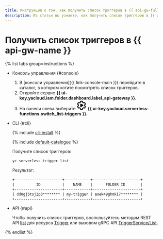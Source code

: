 ```yaml
---
title: Инструкция о том, как получить список триггеров в {{ api-gw-full-name }}
description: Из статьи вы узнаете, как получить список триггеров в {{ api-gw-full-name }}.
---
```


# Получить список триггеров в {{ api-gw-name }}

{% list tabs group=instructions %}

- Консоль управления {#console}

    1. В [консоли управления]({{ link-console-main }}) перейдите в каталог, в котором хотите посмотреть список триггеров.
    1. Откройте сервис **{{ ui-key.yacloud.iam.folder.dashboard.label_api-gateway }}**.
    1. На панели слева выберите ![image](../../../_assets/console-icons/gear-play.svg) **{{ ui-key.yacloud.serverless-functions.switch_list-triggers }}**.

- CLI {#cli}

    {% include [cli-install](../../../_includes/cli-install.md) %}

    {% include [default-catalogue](../../../_includes/default-catalogue.md) %}

    Получите список триггеров:

    ```bash
    yc serverless trigger list
    ```

    Результат:

    ```text
    +----------------------+------------+----------------------+
    |          ID          |    NAME    |      FOLDER ID       |
    +----------------------+------------+----------------------+
    | dd0gj5tsj2p3******** | my-trigger | aoek49ghmki7******** |
    +----------------------+------------+----------------------+
    ```

- API {#api}

  Чтобы получить список триггеров, воспользуйтесь методом REST API [list](../../triggers/api-ref/Trigger/list.md) для ресурса [Trigger](../../triggers/api-ref/Trigger/index.md) или вызовом gRPC API [TriggerService/List](../../triggers/api-ref/grpc/Trigger/list.md).

{% endlist %}
